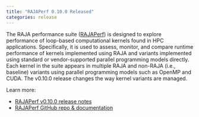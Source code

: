 ```yaml
---
title: "RAJAPerf 0.10.0 Released"
categories: release
---
```


The RAJA performance suite ([RAJAPerf](https://github.com/LLNL/RAJAPerf)) is designed to explore performance of loop-based computational kernels found in HPC applications. Specifically, it is used to assess, monitor, and compare runtime performance of kernels implemented using RAJA and variants implemented using standard or vendor-supported parallel programming models directly. Each kernel in the suite appears in multiple RAJA and non-RAJA (i.e., baseline) variants using parallel programming models such as OpenMP and CUDA. The v0.10.0 release changes the way kernel variants are managed.

Learn more:

- [RAJAPerf v0.10.0 release notes](https://github.com/LLNL/RAJAPerf/releases/tag/v0.10.0)
- [RAJAPerf GitHub repo & documentation](https://github.com/LLNL/RAJAPerf)
